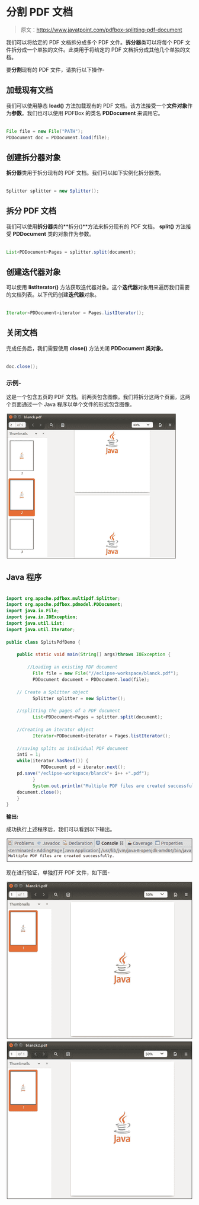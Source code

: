 # 分割 PDF 文档

> 原文：<https://www.javatpoint.com/pdfbox-splitting-pdf-document>

我们可以将给定的 PDF 文档拆分成多个 PDF 文件。**拆分器**类可以将每个 PDF 文件拆分成一个单独的文件。此类用于将给定的 PDF 文档拆分成其他几个单独的文档。

要**分割**现有的 PDF 文件，请执行以下操作-

## 加载现有文档

我们可以使用静态 **load()** 方法加载现有的 PDF 文档。该方法接受一个**文件对象**作为**参数**。我们也可以使用 PDFBox 的类名 **PDDocument** 来调用它。

```java

File file = new File("PATH"); 
PDDocument doc = PDDocument.load(file); 

```

## 创建拆分器对象

**拆分器**类用于拆分现有的 PDF 文档。我们可以如下实例化拆分器类。

```java

Splitter splitter = new Splitter();

```

## 拆分 PDF 文档

我们可以使用**拆分器**类的**拆分()**方法来拆分现有的 PDF 文档。 **split()** 方法接受 **PDDocument** 类的对象作为参数。

```java

List<PDDocument>Pages = splitter.split(document);

```

## 创建迭代器对象

可以使用 **listIterator()** 方法获取迭代器对象。这个**迭代器**对象用来遍历我们需要的文档列表。以下代码创建**迭代器**对象。

```java

Iterator<PDDocument>iterator = Pages.listIterator();

```

## 关闭文档

完成任务后，我们需要使用 **close()** 方法关闭 **PDDocument 类对象**。

```java

doc.close();

```

### 示例-

这是一个包含五页的 PDF 文档。前两页包含图像。我们将拆分这两个页面，这两个页面通过一个 Java 程序以单个文件的形式包含图像。

![PDFBox Splitting PDF Document](img/80017dc69843f0a2db241b8f771d8233.png)

## Java 程序

```java

import org.apache.pdfbox.multipdf.Splitter; 
import org.apache.pdfbox.pdmodel.PDDocument;
import java.io.File; 
import java.io.IOException; 
import java.util.List; 
import java.util.Iterator;

public class SplitsPdfDemo {

	public static void main(String[] args)throws IOException {

		//Loading an existing PDF document
	      File file = new File("//eclipse-workspace/blanck.pdf");
	      PDDocument document = PDDocument.load(file); 

	// Create a Splitter object
	      Splitter splitter = new Splitter();

	//splitting the pages of a PDF document
	      List<PDDocument>Pages = splitter.split(document);

	//Creating an iterator object
	      Iterator<PDDocument>iterator = Pages.listIterator();

	//saving splits as individual PDF document
	inti = 1;
	while(iterator.hasNext()) {
	         PDDocument pd = iterator.next();
	pd.save("/eclipse-workspace/blanck"+ i++ +".pdf");
	      }
	      System.out.println("Multiple PDF files are created successfully.");
	document.close();
	}
}

```

**输出:**

成功执行上述程序后，我们可以看到以下输出。

![PDFBox Splitting PDF Document](img/e638c8fb29239504afee157fb8e6a1e8.png)

现在进行验证，单独打开 PDF 文件，如下图-

![PDFBox Splitting PDF Document](img/417c1529cd773bd91afd7d4e691e3f64.png)
![PDFBox Splitting PDF Document](img/6536f4b508d754c9e647dc8bf9e39131.png)